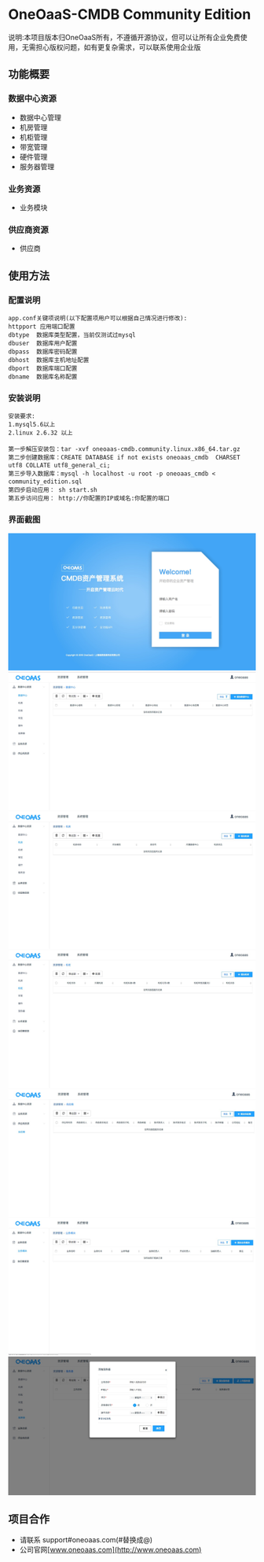 # OneOaaS-CMDB Community Edition

说明:本项目版本归OneOaaS所有，不遵循开源协议，但可以让所有企业免费使用，无需担心版权问题，如有更复杂需求，可以联系使用企业版  

## 功能概要

### 数据中心资源
- 数据中心管理
- 机房管理
- 机柜管理
- 带宽管理
- 硬件管理
- 服务器管理

### 业务资源
- 业务模块

### 供应商资源
- 供应商


## 使用方法

### 配置说明

```
app.conf关键项说明(以下配置项用户可以根据自己情况进行修改):
httpport 应用端口配置
dbtype  数据库类型配置，当前仅测试过mysql
dbuser  数据库用户配置
dbpass  数据库密码配置
dbhost  数据库主机地址配置
dbport  数据库端口配置
dbname  数据库名称配置

```
### 安装说明

```
安装要求:
1.mysql5.6以上
2.linux 2.6.32 以上

第一步解压安装包：tar -xvf oneoaas-cmdb.community.linux.x86_64.tar.gz
第二步创建数据库：CREATE DATABASE if not exists oneoaas_cmdb  CHARSET utf8 COLLATE utf8_general_ci;
第三步导入数据库：mysql -h localhost -u root -p oneoaas_cmdb < community_edition.sql
第四步启动应用： sh start.sh
第五步访问应用： http://你配置的IP或域名:你配置的端口

```

### 界面截图
![cmdb-login](screenshot/cmdb-login.jpeg?raw=true)
![cmdb-datacenter](screenshot/cmdb-datacenter.jpeg?raw=true)
![cmdb-room](screenshot/cmdb-room.jpeg?raw=true)
![cmdb-rack](screenshot/cmdb-rack.jpeg?raw=true)
![cmdb-supplier](screenshot/cmdb-supplier.jpeg?raw=true)
![cmdb-app](screenshot/cmdb-app.jpeg?raw=true)
![cmdb-server](screenshot/cmdb-server.jpeg?raw=true)



## 项目合作

- 请联系 support#oneoaas.com(#替换成@)
- 公司官网[www.oneoaas.com](http://www.oneoaas.com)